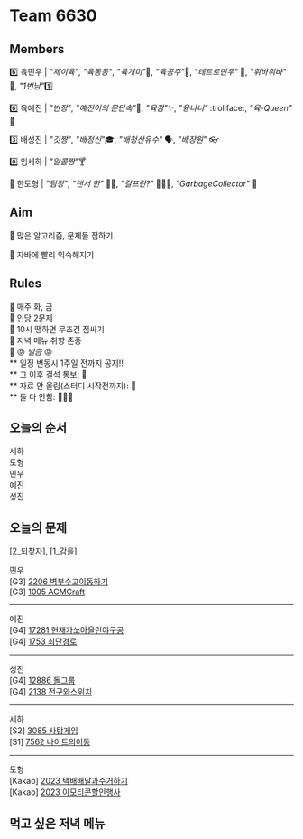 # Team 6630

## Members

:six:   육민우 | *"제이육"*,  *"육동동"*, *"육개미"*:ant:, *"육공주"*:princess:, *"테트로민우"* 🧩, *"휘바휘바"* 🙌, *"1번남"*:one:

:six:   육예진 | *"반장"*, *"예진이의 문단속"*:door:, *"육깜"*:sparkles:, *"융나니"* :trollface:, *"육-Queen"* 👑

:three: 배성진 | *"깃짱"*,  *"배정신"*:mortar_board:, *"배청산유수"* 🗣️, *"배장원"* :eyeglasses:

:zero: 임세하 | *"알콜짱"*:cocktail:

💯 한도형 | *"팀장"*, *"댄서 한"* 🕺🏻, *"걸프란?"* 🤷🏻‍♀️, *"GarbageCollector"* 🤖

## Aim
:dart: 많은 알고리즘, 문제들 접하기

:dart: 자바에 빨리 익숙해지기

## Rules
:pushpin: 매주 화, 금  
:pushpin: 인당 2문제  
:pushpin: 10시 땡하면 무조건 짐싸기  
:pushpin: 저녁 메뉴 취향 존중  
:pushpin: :rage: *벌금* :rage:  
** 일정 변동시 1주일 전까지 공지!!  
** 그 이후 결석 통보: :money_with_wings:  
** 자료 안 올림(스터디 시작전까지): :money_with_wings:    
** 둘 다 안함: :money_with_wings::money_with_wings::money_with_wings:    

## 오늘의 순서
세하  
도형    
민우  
예진  
성진  

## 오늘의 문제

[2_되찾자], [1_감을]  

민우  
[G3] [2206 벽부수고이동하기](https://www.acmicpc.net/problem/2206)  
[G3] [1005 ACMCraft](https://www.acmicpc.net/problem/1005)  

___
예진  
[G4] [17281 현재가쏘아올린야구공](https://www.acmicpc.net/problem/17281)  
[G4] [1753 최단경로](https://www.acmicpc.net/problem/1753)  

___
성진  
[G4] [12886 돌그룹](https://www.acmicpc.net/problem/12886)  
[G4] [2138 전구와스위치](https://www.acmicpc.net/problem/2138)    

___
세하  
[S2] [3085 사탕게임](https://www.acmicpc.net/problem/3085)  
[S1] [7562 나이트의이동](https://www.acmicpc.net/problem/7562)    

___
도형  
[Kakao] [2023 택배배달과수거하기](https://school.programmers.co.kr/learn/courses/30/lessons/150369)  
[Kakao] [2023 이모티콘할인행사](https://school.programmers.co.kr/learn/courses/30/lessons/150368)  

## 먹고 싶은 저녁 메뉴
